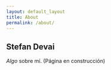 ```yaml
---
layout: default_layout
title: About
permalink: /about/
---
```


## Stefan Devai

*Algo* sobre mí. (Página en construcción)


